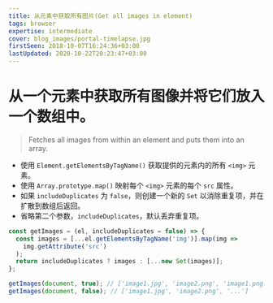 ```yaml
---
title: 从元素中获取所有图片(Get all images in element)
tags: browser
expertise: intermediate
cover: blog_images/portal-timelapse.jpg
firstSeen: 2018-10-07T16:24:36+03:00
lastUpdated: 2020-10-22T20:23:47+03:00
---
```


# 从一个元素中获取所有图像并将它们放入一个数组中。
> Fetches all images from within an element and puts them into an array.

- 使用 `Element.getElementsByTagName()` 获取提供的元素内的所有 `<img>` 元素。
- 使用 `Array.prototype.map()` 映射每个 `<img>` 元素的每个 `src` 属性。
- 如果 `includeDuplicates` 为 `false`，则创建一个新的 `Set` 以消除重复项，并在扩散到数组后返回。
- 省略第二个参数，`includeDuplicates`，默认丢弃重复项。

```js
const getImages = (el, includeDuplicates = false) => {
  const images = [...el.getElementsByTagName('img')].map(img =>
    img.getAttribute('src')
  );
  return includeDuplicates ? images : [...new Set(images)];
};
```

```js
getImages(document, true); // ['image1.jpg', 'image2.png', 'image1.png', '...']
getImages(document, false); // ['image1.jpg', 'image2.png', '...']
```
